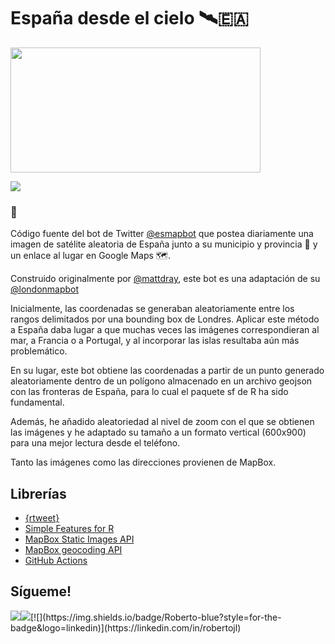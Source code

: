 # España desde el cielo 🛰️🇪🇦

<img src="https://i.imgur.com/OiC71jl.png" width="400" height="200" text-align: center></div>

[![](https://img.shields.io/badge/SIgue_a_@esmapbot-white?style=for-the-badge&labelColor=blue&logo=Twitter&logoColor=white)](https://twitter.com/esmapbot)

### 🤖

Código fuente del bot de Twitter [@esmapbot](https://www.twitter.com/esmapbot) que postea diariamente una imagen de satélite aleatoria de España junto a su municipio y provincia 📍 y un enlace al lugar en Google Maps 🗺.

Construido originalmente por [@mattdray](https://twitter.com/mattdray), este bot es una adaptación de su [@londonmapbot](https://twitter.com/londonmapbot)

Inicialmente, las coordenadas se generaban aleatoriamente entre los rangos delimitados por una bounding box de Londres. Aplicar este método a España daba lugar a que muchas veces las imágenes correspondieran al mar, a Francia o a Portugal, y al incorporar las islas resultaba aún más problemático.

En su lugar, este bot obtiene las coordenadas a partir de un punto generado aleatoriamente dentro de un polígono almacenado en un archivo geojson con las fronteras de España, para lo cual el paquete sf de R ha sido fundamental.

Además, he añadido aleatoriedad al nivel de zoom con el que se obtienen las imágenes y he adaptado su tamaño a un formato vertical (600x900) para una mejor lectura desde el teléfono.

Tanto las imágenes como las direcciones provienen de MapBox.


## Librerías 

* [{rtweet}](https://docs.ropensci.org/rtweet/)
* [Simple Features for R](https://github.com/r-spatial/sf/)
* [MapBox Static Images API](https://docs.mapbox.com/api/maps/static-images/)
* [MapBox geocoding API](https://docs.mapbox.com/help/glossary/geocoding-api/)
* [GitHub Actions](https://docs.github.com/en/actions) 


## Sígueme!
[![](https://img.shields.io/badge/Portfolio-black?style=for-the-badge&logo=github)](https://roberer.github.io)[![](https://img.shields.io/badge/@roberer_-white?style=for-the-badge&labelColor=blue&logo=Twitter&logoColor=white)](https://twitter.com/roberer_)[![](https://img.shields.io/badge/Roberto-blue?style=for-the-badge&logo=linkedin)](https://linkedin.com/in/robertojl)
